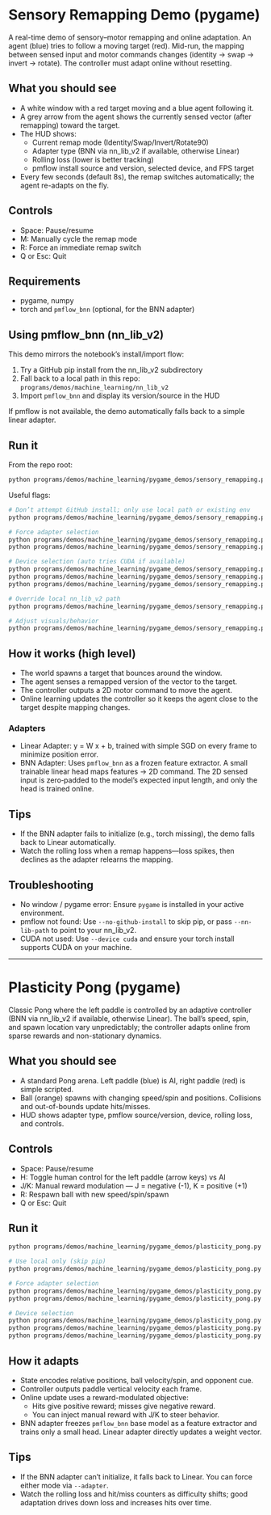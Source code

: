 # Sensory Remapping Demo (pygame)

A real-time demo of sensory–motor remapping and online adaptation. An agent (blue) tries to follow a moving target (red). Mid-run, the mapping between sensed input and motor commands changes (identity → swap → invert → rotate). The controller must adapt online without resetting.

## What you should see
- A white window with a red target moving and a blue agent following it.
- A grey arrow from the agent shows the currently sensed vector (after remapping) toward the target.
- The HUD shows:
  - Current remap mode (Identity/Swap/Invert/Rotate90)
  - Adapter type (BNN via nn_lib_v2 if available, otherwise Linear)
  - Rolling loss (lower is better tracking)
  - pmflow install source and version, selected device, and FPS target
- Every few seconds (default 8s), the remap switches automatically; the agent re-adapts on the fly.

## Controls
- Space: Pause/resume
- M: Manually cycle the remap mode
- R: Force an immediate remap switch
- Q or Esc: Quit

## Requirements
- pygame, numpy
- torch and `pmflow_bnn` (optional, for the BNN adapter)

## Using pmflow_bnn (nn_lib_v2)
This demo mirrors the notebook’s install/import flow:
1) Try a GitHub pip install from the nn_lib_v2 subdirectory
2) Fall back to a local path in this repo: `programs/demos/machine_learning/nn_lib_v2`
3) Import `pmflow_bnn` and display its version/source in the HUD

If pmflow is not available, the demo automatically falls back to a simple linear adapter.

## Run it
From the repo root:

```bash
python programs/demos/machine_learning/pygame_demos/sensory_remapping.py
```

Useful flags:
```bash
# Don’t attempt GitHub install; only use local path or existing env
python programs/demos/machine_learning/pygame_demos/sensory_remapping.py --no-github-install

# Force adapter selection
python programs/demos/machine_learning/pygame_demos/sensory_remapping.py --adapter bnn
python programs/demos/machine_learning/pygame_demos/sensory_remapping.py --adapter linear

# Device selection (auto tries CUDA if available)
python programs/demos/machine_learning/pygame_demos/sensory_remapping.py --device auto
python programs/demos/machine_learning/pygame_demos/sensory_remapping.py --device cpu
python programs/demos/machine_learning/pygame_demos/sensory_remapping.py --device cuda

# Override local nn_lib_v2 path
python programs/demos/machine_learning/pygame_demos/sensory_remapping.py --nn-lib-path /abs/path/to/nn_lib_v2

# Adjust visuals/behavior
python programs/demos/machine_learning/pygame_demos/sensory_remapping.py --fps 30 --auto-switch 5
```

## How it works (high level)
- The world spawns a target that bounces around the window.
- The agent senses a remapped version of the vector to the target.
- The controller outputs a 2D motor command to move the agent.
- Online learning updates the controller so it keeps the agent close to the target despite mapping changes.

### Adapters
- Linear Adapter: y = W x + b, trained with simple SGD on every frame to minimize position error.
- BNN Adapter: Uses `pmflow_bnn` as a frozen feature extractor. A small trainable linear head maps features → 2D command. The 2D sensed input is zero‑padded to the model’s expected input length, and only the head is trained online.

## Tips
- If the BNN adapter fails to initialize (e.g., torch missing), the demo falls back to Linear automatically.
- Watch the rolling loss when a remap happens—loss spikes, then declines as the adapter relearns the mapping.

## Troubleshooting
- No window / pygame error: Ensure `pygame` is installed in your active environment.
- pmflow not found: Use `--no-github-install` to skip pip, or pass `--nn-lib-path` to point to your nn_lib_v2.
- CUDA not used: Use `--device cuda` and ensure your torch install supports CUDA on your machine.

---

# Plasticity Pong (pygame)

Classic Pong where the left paddle is controlled by an adaptive controller (BNN via nn_lib_v2 if available, otherwise Linear). The ball’s speed, spin, and spawn location vary unpredictably; the controller adapts online from sparse rewards and non-stationary dynamics.

## What you should see
- A standard Pong arena. Left paddle (blue) is AI, right paddle (red) is simple scripted.
- Ball (orange) spawns with changing speed/spin and positions. Collisions and out-of-bounds update hits/misses.
- HUD shows adapter type, pmflow source/version, device, rolling loss, and controls.

## Controls
- Space: Pause/resume
- H: Toggle human control for the left paddle (arrow keys) vs AI
- J/K: Manual reward modulation — J = negative (-1), K = positive (+1)
- R: Respawn ball with new speed/spin/spawn
- Q or Esc: Quit

## Run it
```bash
python programs/demos/machine_learning/pygame_demos/plasticity_pong.py

# Use local only (skip pip)
python programs/demos/machine_learning/pygame_demos/plasticity_pong.py --no-github-install

# Force adapter selection
python programs/demos/machine_learning/pygame_demos/plasticity_pong.py --adapter bnn
python programs/demos/machine_learning/pygame_demos/plasticity_pong.py --adapter linear

# Device selection
python programs/demos/machine_learning/pygame_demos/plasticity_pong.py --device auto
python programs/demos/machine_learning/pygame_demos/plasticity_pong.py --device cpu
python programs/demos/machine_learning/pygame_demos/plasticity_pong.py --device cuda
```

## How it adapts
- State encodes relative positions, ball velocity/spin, and opponent cue.
- Controller outputs paddle vertical velocity each frame.
- Online update uses a reward-modulated objective:
  - Hits give positive reward; misses give negative reward.
  - You can inject manual reward with J/K to steer behavior.
- BNN adapter freezes `pmflow_bnn` base model as a feature extractor and trains only a small head. Linear adapter directly updates a weight vector.

## Tips
- If the BNN adapter can’t initialize, it falls back to Linear. You can force either mode via `--adapter`.
- Watch the rolling loss and hit/miss counters as difficulty shifts; good adaptation drives down loss and increases hits over time.
